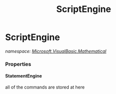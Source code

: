﻿---
title: ScriptEngine
---

# ScriptEngine
_namespace: [Microsoft.VisualBasic.Mathematical](N-Microsoft.VisualBasic.Mathematical.html)_





### Properties

#### StatementEngine
all of the commands are stored at here

